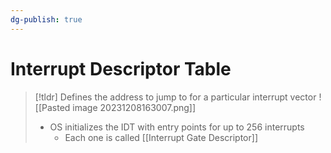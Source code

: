 ```yaml
---
dg-publish: true
---
```

# Interrupt Descriptor Table

> [!tldr] Defines the address to jump to for a particular interrupt vector
> ![[Pasted image 20231208163007.png]]
> * OS initializes the IDT with entry points for up to 256 interrupts
> 	* Each one is called [[Interrupt Gate Descriptor]]
